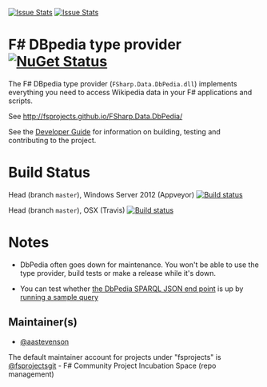 [![Issue Stats](http://issuestats.com/github/fsprojects/FSharp.Data.DbPedia/badge/issue)](http://issuestats.com/github/fsprojects/FSharp.Data.DbPedia)
[![Issue Stats](http://issuestats.com/github/fsprojects/FSharp.Data.DbPedia/badge/pr)](http://issuestats.com/github/fsprojects/FSharp.Data.DbPedia)

# F# DBpedia type provider [![NuGet Status](http://img.shields.io/nuget/v/FSharp.Data.DbPedia.svg?style=flat)](https://www.nuget.org/packages/FSharp.Data.DbPedia/)

The F# DBpedia type provider (`FSharp.Data.DbPedia.dll`) implements everything you need to access Wikipedia data in your F# applications 
and scripts.


See http://fsprojects.github.io/FSharp.Data.DbPedia/

See the [Developer Guide](DEVGUIDE.md) for information on building, testing and contributing to the project.

# Build Status

Head (branch ``master``), Windows Server 2012 (Appveyor)  [![Build status](https://ci.appveyor.com/api/projects/status/y6d9vcdeov9rqcgd/branch/master)](https://ci.appveyor.com/project/fsgit/fsharp-data-dbpedia)

Head (branch ``master``), OSX (Travis)  [![Build status](https://travis-ci.org/fsprojects/FSharp.Data.DbPedia.svg?branch=master)](https://travis-ci.org/fsprojects/FSharp.Data.DbPedia)





# Notes

* DbPedia often goes down for maintenance.  You won't be able to use the type provider, build tests or make a release while it's down.

* You can test whether [the DbPedia SPARQL JSON end point](http://dbpedia.org/sparql) is up
  by [running a sample query](http://dbpedia.org/sparql?default-graph-uri=http%3A%2F%2Fdbpedia.org&query=select+distinct+%3FConcept+where+%7B%5B%5D+a+%3FConcept%7D+LIMIT+100&format=application%2Fsparql-results%2Bjson&timeout=30000&debug=on)


## Maintainer(s)

- [@aastevenson](https://github.com/aastevenson)

The default maintainer account for projects under "fsprojects" is [@fsprojectsgit](https://github.com/fsprojectsgit) - F# Community Project Incubation Space (repo management)
